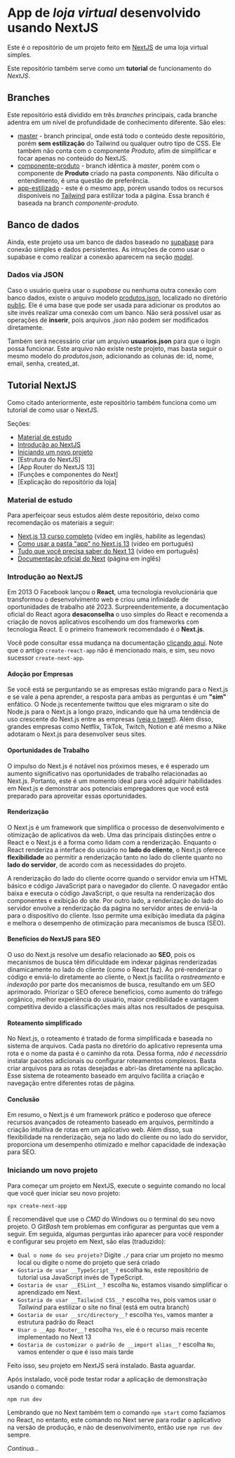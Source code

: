 # App de _loja virtual_ desenvolvido usando __NextJS__
Este é o repositório de um projeto feito em [NextJS](https://nextjs.org/) de uma loja virtual simples.

Este repositório também serve como um __tutorial__ de funcionamento do _NextJS_.

## Branches
Este repositório está dividido em três _branches_ principais, cada branche adentra em um nível de profundidade de conhecimento diferente. São eles:
- [master](https://github.com/conradosaud/loja-next) - branch principal, onde está todo o conteúdo deste repositório, porém __sem estilização__ do Tailwind ou qualquer outro tipo de CSS. Ele também não conta com o componente _Produto_, afim de simplificar e focar apenas no conteúdo do NextJS.
- [componente-produto](https://github.com/conradosaud/loja-next/tree/componente-produto) - branch idêntica à _master_, porém com o componente de __Produto__ criado na pasta _components_. Não dificulta o entendimento, é uma questão de preferência.
- [app-estilizado](https://github.com/conradosaud/loja-next/tree/app-estilizado) - este é o mesmo app, porém usando todos os recursos disponíveis no [Tailwind](https://tailwindcss.com/) para estilizar toda a página. Essa branch é baseada na branch _componente-produto_.

## Banco de dados
Ainda, este projeto usa um banco de dados baseado no [supabase](https://supabase.com) para conexão simples e dados persistentes.
As intruções de como usar o supabase e como realizar a conexão aparecem na seção [model](#model).

### Dados via JSON
Caso o usuário queira usar o _supabase_ ou nenhuma outra conexão com banco dados, existe o arquivo modelo [produtos.json](./public/produtos.json), localizado no diretório [public](./public/). Ele é uma base que pode ser usada para adicionar os produtos ao site invés realizar uma conexão com um banco. Não será possível usar as operações de __inserir__, pois arquivos _.json_ não podem ser modificados diretamente.

Também será necessário criar um arquivo __usuarios.json__ para que o login possa funcionar. Este arquivo não existe neste projeto, mas basta seguir o mesmo modelo do _produtos.json_, adicionando as colunas de: id, nome, email, senha, created_at.

## Tutorial NextJS

Como citado anteriormente, este repositório também funciona como um tutorial de como usar o NextJS.

Seções:
- [Material de estudo](#material-de-estudo)
- [Introdução ao NextJS](#introdução)
- [Iniciando um novo projeto](#iniciando-um-novo-projeto)
- [Estrutura do NextJS]
- [App Router do NextJS 13]
- [Funções e componentes do Next]
- [Explicação do repositório da loja]

### Material de estudo
Para aperfeiçoar seus estudos além deste repositório, deixo como recomendação os materiais a seguir:
- [Next.js 13 curso completo](https://www.youtube.com/watch?v=wm5gMKuwSYk) (vídeo em inglês, habilite as legendas)
- [Como usar a pasta "app" no Next.js 13](https://www.youtube.com/watch?v=hlZ_qZvL3e8) (vídeo em português)
- [Tudo que você precisa saber do Next 13](https://www.youtube.com/watch?v=0zl72thBKzo) (vídeo em português)
- [Documentação oficial do Next](https://nextjs.org/) (página em inglês)

### Introdução ao NextJS

Em 2013 O Facebook lançou o __React__, uma tecnologia revolucionária que transformou o desenvolvimento web e criou uma infinidade de oportunidades de trabalho até 2023. Surpreendentemente, a documentação oficial do React agora __desaconselha__ o uso simples do React e recomenda a criação de novos aplicativos escolhendo um dos frameworks com tecnologia React. E o primeiro framework recomendado é o __Next.js__.

Você pode consultar essa mudança na documentação
[clicando aqui](https://react.dev/learn/start-a-new-react-project).
Note que o antigo `create-react-app` não é mencionado mais, e sim, seu novo sucessor `create-next-app`.

#### Adoção por Empresas
Se você está se perguntando se as empresas estão migrando para o Next.js e se vale a pena aprender, a resposta para ambas as perguntas é um __"sim"__ enfático. O Node.js recentemente twittou que eles migraram o site do Node.js para o Next.js a longo prazo, indicando que há uma tendência de uso crescente do Next.js entre as empresas ([veja o tweet](https://twitter.com/nodejs/status/1633589879610421249)). Além disso, grandes empresas como Netflix, TikTok, Twitch, Notion e até mesmo a Nike adotaram o Next.js para desenvolver seus sites.

#### Oportunidades de Trabalho
O impulso do Next.js é notável nos próximos meses, e é esperado um aumento significativo nas oportunidades de trabalho relacionadas ao Next.js. Portanto, este é um momento ideal para você adquirir habilidades em Next.js e demonstrar aos potenciais empregadores que você está preparado para aproveitar essas oportunidades.

#### Renderização
O Next.js é um framework que simplifica o processo de desenvolvimento e otimização de aplicativos da web. Uma das principais distinções entre o React e o Next.js é a forma como lidam com a renderização. Enquanto o React renderiza a interface do usuário no __lado do cliente__, o Next.js oferece __flexibilidade__ ao permitir a renderização tanto no lado do cliente quanto no __lado do servidor__, de acordo com as necessidades do projeto.

A renderização do lado do cliente ocorre quando o servidor envia um HTML básico e código JavaScript para o navegador do cliente. O navegador então baixa e executa o código JavaScript, o que resulta na renderização dos componentes e exibição do site. Por outro lado, a renderização do lado do servidor envolve a renderização da página no servidor antes de enviá-la para o dispositivo do cliente. Isso permite uma exibição imediata da página e melhora o desempenho de otimização para mecanismos de busca (SEO).

#### Benefícios do NextJS para SEO
O uso do Next.js resolve um desafio relacionado ao __SEO__, pois os mecanismos de busca têm dificuldade em indexar páginas renderizadas dinamicamente no lado do cliente (como o React faz). Ao pré-renderizar o código e enviá-lo diretamente ao cliente, o Next.js facilita o _rastreamento_ e _indexação_ por parte dos mecanismos de busca, resultando em um SEO aprimorado. Priorizar o SEO oferece benefícios, como aumento do tráfego orgânico, melhor experiência do usuário, maior credibilidade e vantagem competitiva devido a classificações mais altas nos resultados de pesquisa.

#### Roteamento simplificado
No Next.js, o roteamento é tratado de forma simplificada e baseada no sistema de arquivos. Cada pasta no diretório do aplicativo representa uma rota e o nome da pasta é o caminho da rota. Dessa forma, _não é necessário_ instalar pacotes adicionais ou configurar roteamentos complexos. Basta criar arquivos para as rotas desejadas e abri-las diretamente na aplicação. Esse sistema de roteamento baseado em arquivo facilita a criação e navegação entre diferentes rotas de página.

#### Conclusão
Em resumo, o Next.js é um framework prático e poderoso que oferece recursos avançados de roteamento baseado em arquivos, permitindo a criação intuitiva de rotas em um aplicativo web. Além disso, sua flexibilidade na renderização, seja no lado do cliente ou no lado do servidor, proporciona um desempenho otimizado e melhor capacidade de indexação para SEO.

### Iniciando um novo projeto
Para começar um projeto em NextJS, execute o seguinte comando no local que você quer iniciar seu novo projeto:

    npx create-next-app

É recomendável que use o _CMD_ do Windows ou o terminal do seu novo projeto. O _GitBash_ tem problemas em configurar as perguntas que vem a seguir.
Em seguida, algumas perguntas irão aparecer para você responder e configurar seu projeto em Next, são elas (traduzido):
- ``Qual o nome do seu projeto?`` Digite ``./`` para criar um projeto no mesmo local ou digite o nome do projeto que será criado
- ``Gostaria de usar __TypeScript__?`` escolha ``No``, este repositório de tutorial usa JavaScript invés de TypeScript.
- ``Gostaria de usar __ESLint__?`` escolha ``No``, estamos visando simplificar o aprendizado em Next.
- ``Gostaria de usar __Tailwind CSS__?`` escolha ``Yes``, pois vamos usar o _Tailwind_ para estilizar o site no final (está em outra branch)
- ``Gostaria de usar __src/directory__?`` escolha ``Yes``, vamos manter a estrutura padrão do React
- ``Usar o __App Router__?`` escolha ``Yes``, ele é o recurso mais recente implementado no Next 13
- ``Gostaria de customizar o padrão de __import alias__?`` escolha ``No``, vamos entender o que é isso mais tarde

Feito isso, seu projeto em NextJS será instalado. Basta aguardar.

Após instalado, você pode testar rodar a aplicação de demonstração usando o comando:

    npm run dev

Lembrando que no Next também tem o comando ``npm start`` como faziamos no React, no entanto, este comando no Next serve para rodar o aplicativo na versão de produção, e não de desenvolvimento, então use ``npm run dev`` sempre.

_Continua..._